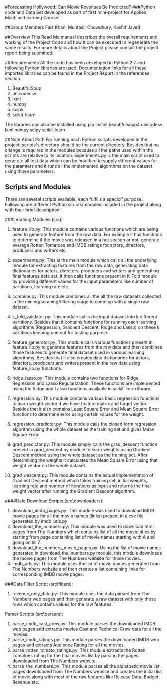 #Forecasting Hollywood: Can Movie Revenues Be Predicted?
###Python code and Data Set developed as part of first mini-project for Applied Machine Learning Course.

##Group Members
Faiz Khan, Muntasir Chowdhury, Kashif Javed


##Overview
This Read Me manual describes the overall requirements and working of the Project Code and how it can be executed to regenerate the same results. For more details about the Project please consult the project report being submitted.

##Requirements
All the code has been developed in Python 2.7 and following Python libraries are used. Documentation links for all these imported libraries can be found in the Project Report in the references section. 

1. BeautifulSoup
2. unicodecsv
3. lxml
4. numpy
5. scipy
6. scikit-learn

The libraries can also be installed using 
pip install beautifulsoup4 unicodesv lxml numpy scipy scikit-learn

##Note About Path
For running each Python scripts developed in the project, scripts's directory should be the current directory. Besides that no change is required in the modules because all the paths used within the scripts are relative to its location. experiments.py is the main script used to generate all test data which can be modified to supply different values for the paramters and it runs all the implemented algorithms on the dataset using those parameters.

## Scripts and Modules
There are several scripts available, each fulfills a specicif purpose. Following are different Python scripts/modules included in the project along with their brief description:

###Learning Modules (src\):

1. feature_lib.py:
    This module contains various functions which are being used to generate feature from the raw data. For example it has functions to determine if the movie was released in a hot season or not, generate average Rotten Tomatoes and IMDB ratings for actors, directors, producers and writers etc.

2. experiments.py:
    This is the main module which calls all the underlying module for extracting features from the raw data, generating data dictionaries for actors, directors, producers and writers and generating final features data set. It then calls functions present in K-Fold module by providing different values for the input parameters like number of partitions, learning rate etc.
3. combine.py:
    This module combines all the all the raw datasets collected in the mining/scraping/filtering stage to come up with a single raw dataset.
4. k\_fold\_validator.py:
    This module splits the input dataset into k different partitions. Besides that it contains functions for running each learning algorithms (Regression, Gradient Descent, Ridge and Lasso) on these k partitions keeping one out for testing purpose. 
5. feature_generator.py:
    This module calls various functions present in feature\_lib.py to generate features from the raw data and then combines those features to generate final dataset used in various learning algorithms. Besides that it also creates data dictionaries for actors, directors, producers and writers present in the raw data using feature_lib.py functions.
6. ridge_lasso.py:
    This module contains two functions for Ridge Regression and Lasso Regularization. These functions are implemented using the Ridge and Lasso functions available in scikit-learn library.
7. regression.py:
    This module contains various basic regression functions to learn weight vector if we have feature matrix and target vector. Besides that it also contains Least Square Error and Mean Square Error functions to determine error using certain values for the weight.
8. regression_predictor.py:
    This module calls the closed form regression algorithm using the whole dataset as the training set and gives Mean Square Error.
9. grad_predictor.py:
    This module simply calls the grad\_descent function present in grad_descent.py module to learn weights using Gradient Descent method using the whole dataset as the training set. After determining the weights it calculates the Mean Square Error using that weight vector on the whole dataset.
10. grad_descent.py:
    This module contains the actual implementation of Gradient Descent method which takes training set, initial weights, learning rate and number of iterations as input and returns the final weight vector after running the Gradient Descent algorithm.
    
####Data Download Scripts (src\downloaders):

1. download\_imdb\_pages.py:
    This module was used to download IMDB movie pages for all the movie names (links) present in a csv file generated by imdb_urls.py
2. download\_the_numbers.py:
    This module was used to download html pages from The-Numbers which contains list of all the movie titles by starting from page containing list of movie names starting with A and going on till Z.
3. download\_the\_numbers\_movie\_pages.py:
    Using the list of movie names generated in download\_the\_numbers.py module, this module downloads the movie pages from The Numbers website for those movies.
4. imdb_urls.py:
    This module uses the list of movie names generated from The Numbers website and then creates a list containing links for corresponding IMDB movie pages.
    
###Data Filter Script (src\filters):

1. revenue\_only\_data.py:
    This module uses the data parsed from The Numbers web pages and then generate a raw dataset with only those rows which contains values for the raw features.
    
Parser Scripts (src\parsers):

1. parse\_imdb\_cast_crew.py:
    This module parses the downloaded IMDB web pages and extracts movies Cast and Technical Crew data for all the movies.
2. parse\_imdb\_ratings.py:
    This module parses the downloaded IMDB web pages and extracts Audience Rating for all the movies.
3. parse\_rotten\_tomato_ratings.py:
    This module extracts the Rotten Tomatoes rating for the final movies list by parsing the pages downloaded from The Numbers website.
4. parse\_the\_numbers.py:
    This module parses all the alphabetic movie list pages downloaded from The Numbers website and creates the initial list of movie along with most of the raw features like Release Data, Budget, Revenue etc.
